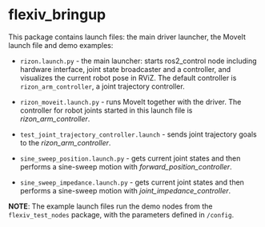 # flexiv_bringup

This package contains launch files: the main driver launcher, the MoveIt launch file and demo examples:

- `rizon.launch.py` - the main launcher: starts ros2_control node including hardware interface, joint state broadcaster and a controller, and visualizes the current robot pose in RViZ. The default controller is `rizon_arm_controller`, a joint trajectory controller.

- `rizon_moveit.launch.py` - runs MoveIt together with the driver. The controller for robot joints started in this launch file is *rizon_arm_controller*.

- `test_joint_trajectory_controller.launch` - sends joint trajectory goals to the *rizon_arm_controller*.

- `sine_sweep_position.launch.py` - gets current joint states and then performs a sine-sweep motion with *forward_position_controller*.

- `sine_sweep_impedance.launch.py` - gets current joint states and then performs a sine-sweep motion with *joint_impedance_controller*.

**NOTE**: The example launch files run the demo nodes from the `flexiv_test_nodes` package, with the parameters defined in `/config`.
